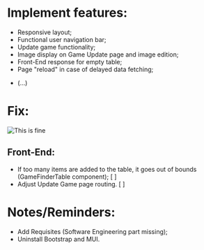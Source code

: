 # Implement features:
- Responsive layout;
- Functional user navigation bar;
- Update game functionality;
- Image display on Game Update page and image edition;
- Front-End response for empty table;
- Page "reload" in case of delayed data fetching;
<!-- - Report list feature; -->
- (...)

# Fix:
<!-- Nothing to see here... <br> -->
![This is fine](https://media3.giphy.com/media/v1.Y2lkPTc5MGI3NjExdXh3MjBwYWNpOG1rZHMwMHBtMzRjZzkzbzM5YXltenZvdjdid3dkdCZlcD12MV9pbnRlcm5hbF9naWZfYnlfaWQmY3Q9Zw/NTur7XlVDUdqM/giphy.webp)
## Front-End:
- If too many items are added to the table, it goes out of bounds (GameFinderTable component); [ ]
- Adjust Update Game page routing. [ ]
<!-- ## Back-End:
## Database: -->

# Notes/Reminders:
- Add Requisites (Software Engineering part missing);
- Uninstall Bootstrap and MUI.